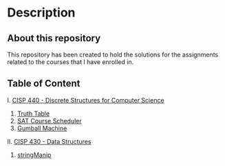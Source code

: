 # Description
## About this repository
This repository has been created to hold the solutions for the assignments related to the courses that I have enrolled in.

## Table of Content
I. [CISP 440 - Discrete Structures for Computer Science](https://github.com/EvilCheetah/coursework/tree/master/CISP%20440%20-%20Discrete%20Structures%20for%20Computer%20Science)
  1. [Truth Table](https://github.com/EvilCheetah/coursework/tree/master/CISP%20440%20-%20Discrete%20Structures%20for%20Computer%20Science/1.%20Truth%20Table)
  2. [SAT Course Scheduler](https://github.com/EvilCheetah/coursework/tree/master/CISP%20440%20-%20Discrete%20Structures%20for%20Computer%20Science/2.%20Boolean%20SAT%20Course%20Scheduler)
  3. [Gumball Machine](https://github.com/EvilCheetah/coursework/tree/master/CISP%20440%20-%20Discrete%20Structures%20for%20Computer%20Science/3.%20Gumball%20Machine)

II. [CISP 430 - Data Structures](https://github.com/EvilCheetah/coursework/tree/master/CISP%20430%20-%20Data%20Structures)
  1. [stringManip](https://github.com/EvilCheetah/coursework/tree/master/CISP%20430%20-%20Data%20Structures/1.%20stringManip)